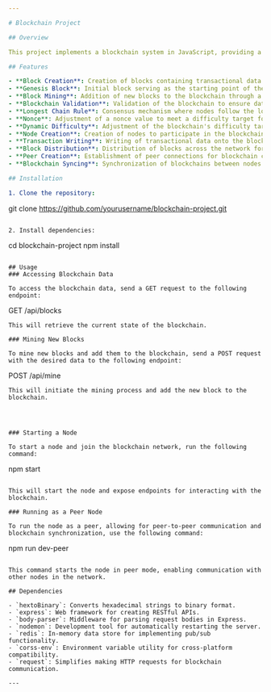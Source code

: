```yaml
---

# Blockchain Project

## Overview

This project implements a blockchain system in JavaScript, providing a decentralized and tamper-resistant ledger for recording transactions. It includes features such as block creation, mining, validation, and peer-to-peer communication.

## Features

- **Block Creation**: Creation of blocks containing transactional data.
- **Genesis Block**: Initial block serving as the starting point of the blockchain.
- **Block Mining**: Addition of new blocks to the blockchain through a mining process.
- **Blockchain Validation**: Validation of the blockchain to ensure data integrity.
- **Longest Chain Rule**: Consensus mechanism where nodes follow the longest chain rule.
- **Nonce**: Adjustment of a nonce value to meet a difficulty target for mining.
- **Dynamic Difficulty**: Adjustment of the blockchain's difficulty target to regulate mining rate.
- **Node Creation**: Creation of nodes to participate in the blockchain network.
- **Transaction Writing**: Writing of transactional data onto the blockchain.
- **Block Distribution**: Distribution of blocks across the network for synchronization.
- **Peer Creation**: Establishment of peer connections for blockchain communication.
- **Blockchain Syncing**: Synchronization of blockchains between nodes to maintain consistency.

## Installation

1. Clone the repository:

```
git clone https://github.com/yourusername/blockchain-project.git
```

2. Install dependencies:

```
cd blockchain-project
npm install
```

## Usage
### Accessing Blockchain Data

To access the blockchain data, send a GET request to the following endpoint:
```
GET /api/blocks
```
This will retrieve the current state of the blockchain.

### Mining New Blocks

To mine new blocks and add them to the blockchain, send a POST request with the desired data to the following endpoint:
```
POST /api/mine
```
This will initiate the mining process and add the new block to the blockchain.




### Starting a Node

To start a node and join the blockchain network, run the following command:

```
npm start
```

This will start the node and expose endpoints for interacting with the blockchain.

### Running as a Peer Node

To run the node as a peer, allowing for peer-to-peer communication and blockchain synchronization, use the following command:

```
npm run dev-peer
```

This command starts the node in peer mode, enabling communication with other nodes in the network.

## Dependencies

- `hextoBinary`: Converts hexadecimal strings to binary format.
- `express`: Web framework for creating RESTful APIs.
- `body-parser`: Middleware for parsing request bodies in Express.
- `nodemon`: Development tool for automatically restarting the server.
- `redis`: In-memory data store for implementing pub/sub functionality.
- `corss-env`: Environment variable utility for cross-platform compatibility.
- `request`: Simplifies making HTTP requests for blockchain communication.

---
```

